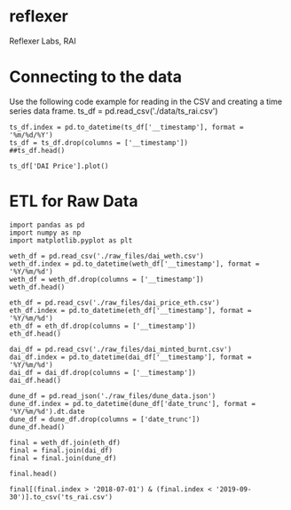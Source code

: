 # reflexer
Reflexer Labs, RAI

# Connecting to the data

Use the following code example for reading in the CSV and creating a time series data frame.
	ts_df = pd.read_csv('./data/ts_rai.csv')

	ts_df.index = pd.to_datetime(ts_df['__timestamp'], format = '%m/%d/%Y')
	ts_df = ts_df.drop(columns = ['__timestamp'])
	##ts_df.head()

	ts_df['DAI Price'].plot()

# ETL for Raw Data

	import pandas as pd
	import numpy as np
	import matplotlib.pyplot as plt

	weth_df = pd.read_csv('./raw_files/dai_weth.csv')
	weth_df.index = pd.to_datetime(weth_df['__timestamp'], format = '%Y/%m/%d')
	weth_df = weth_df.drop(columns = ['__timestamp'])
	weth_df.head()
	
	eth_df = pd.read_csv('./raw_files/dai_price_eth.csv')
	eth_df.index = pd.to_datetime(eth_df['__timestamp'], format = '%Y/%m/%d')
	eth_df = eth_df.drop(columns = ['__timestamp'])
	eth_df.head()
	
	dai_df = pd.read_csv('./raw_files/dai_minted_burnt.csv')
	dai_df.index = pd.to_datetime(dai_df['__timestamp'], format = '%Y/%m/%d')
	dai_df = dai_df.drop(columns = ['__timestamp'])
	dai_df.head()

	dune_df = pd.read_json('./raw_files/dune_data.json')
	dune_df.index = pd.to_datetime(dune_df['date_trunc'], format = '%Y/%m/%d').dt.date
	dune_df = dune_df.drop(columns = ['date_trunc'])
	dune_df.head()
	
	final = weth_df.join(eth_df)
	final = final.join(dai_df)
	final = final.join(dune_df)

	final.head()

	final[(final.index > '2018-07-01') & (final.index < '2019-09-30')].to_csv('ts_rai.csv')

	